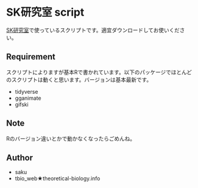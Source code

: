 # SK研究室 script

[SK研究室](https://theoretical-biology.info)で使っているスクリプトです。適宜ダウンロードしてお使いください。

## Requirement

スクリプトによりますが基本Rで書かれています。以下のパッケージでほとんどのスクリプトは動くと思います。バージョンは基本最新です。

* tidyverse
* gganimate
* gifski


## Note

Rのバージョン違いとかで動かなくなったらごめんね。

## Author

* saku
* tbio_web★theoretical-biology.info
